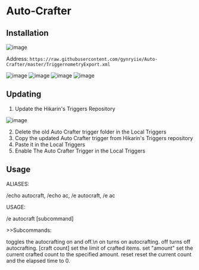 # Auto-Crafter

## Installation

![image](https://user-images.githubusercontent.com/19721540/167280273-e2eeb7d4-66d0-4335-80c4-ed8e0e8725d3.png)

Address: `https://raw.githubusercontent.com/gynryiie/Auto-Crafter/master/TriggernometryExport.xml`

![image](https://user-images.githubusercontent.com/19721540/167268633-243f8e6f-3379-423f-bdd1-4ec42fe6ac09.png)
![image](https://user-images.githubusercontent.com/19721540/167280269-88339a88-856e-4c20-88b8-4a882533ceae.png)
![image](https://user-images.githubusercontent.com/19721540/167280449-d64d2fb2-b477-4057-96db-8bf50eb1e535.png)
![image](https://user-images.githubusercontent.com/19721540/167280607-27b8c9ad-9aa0-4a9a-9d51-fc6e06ec94b2.png)

## Updating

1. Update the Hikarin's Triggers Repository

![image](https://user-images.githubusercontent.com/19721540/167280757-2a751156-91fc-400f-8bd6-87cf0cf5df96.png)

2. Delete the old Auto Crafter trigger folder in the Local Triggers
3. Copy the updated Auto Crafter trigger from Hikarin's Triggers repository
4. Paste it in the Local Triggers
5. Enable The Auto Crafter Trigger in the Local Triggers

## Usage

ALIASES:

  /echo autocraft, /echo ac, /e autocraft, /e ac
  
USAGE:

  /e autocraft [subcommand]
  
\>>Subcommands:

  <none>        toggles the autocrafting on and off.\n
  on            turns on autocrafting.
  off           turns off autocrafting.
  [craft count] set the limit of crafted items.
  set "amount"  set the current crafted count to the specified amount.
  reset         reset the current count and the elapsed time to 0.

